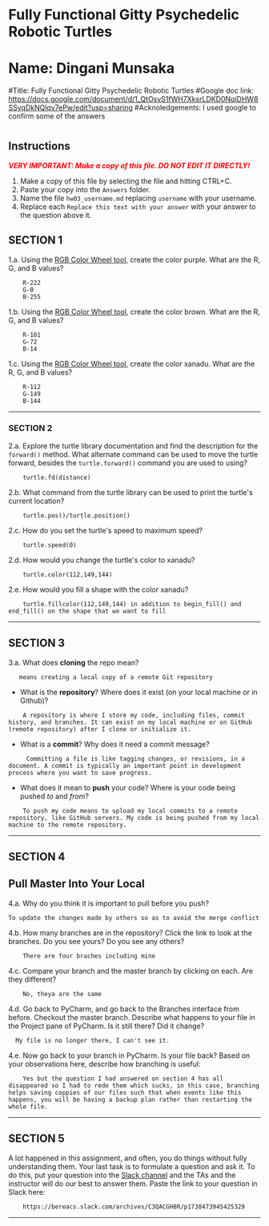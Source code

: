 # Fully Functional Gitty Psychedelic Robotic Turtles
#
# Name: Dingani Munsaka
#Title: Fully Functional Gitty Psychedelic Robotic Turtles
#Google doc link: https://docs.google.com/document/d/1_QtOsvS1fWH7XksrLDKD0NqiDHW8SSyqDkNQlqv7ePw/edit?usp=sharing
#Acknoledgements: I used google to confirm some of the answers 
#
## Instructions

**_<span style="color:red">
    VERY IMPORTANT: Make a copy of this file. DO NOT EDIT IT DIRECTLY!
</span>_**

1. Make a copy of this file by selecting the file and hitting CTRL+C. 
2. Paste your copy into the `Answers` folder.
3. Name the file `hw03_username.md` replacing `username` with your username.
4. Replace each `Replace this text with your answer` with your answer to the question above it.

## SECTION 1

1.a. Using the [RGB Color Wheel tool](https://colorspire.com/rgb-color-wheel/), create the color purple. 
     What are the R, G, and B values?

```
    R-222
    G-0
    B-255
```

1.b. Using the [RGB Color Wheel tool](https://colorspire.com/rgb-color-wheel/), create the color brown. 
     What are the R, G, and B values? 

```
    R-101
    G-72
    B-14
```

1.c. Using the [RGB Color Wheel tool](https://colorspire.com/rgb-color-wheel/), create the color xanadu. 
     What are the R, G, and B values?

```
    R-112
    G-149
    B-144
```

---

### SECTION 2

2.a. Explore the turtle library documentation and find the description for the 
     `forward()` method. What alternate command can be used to move the turtle forward, 
     besides the `turtle.forward()` command you are used to using?

```
    turtle.fd(distance)
```

2.b. What command from the turtle library can be used to print the turtle's current 
   location?
   
```
    turtle.pos()/turtle.position()
```

2.c. How do you set the turtle's speed to maximum speed?
   
```
    turtle.speed(0)
```

2.d. How would you change the turtle's color to xanadu? 

```
    turtle.color(112,149,144)
```

2.e. How would you fill a shape with the color xanadu?

```
    turtle.fillcolor(112,149,144) in addition to begin_fill() and end_fill() on the shape that we want to fill 
```

---

## SECTION 3

3.a. What does **cloning** the repo mean?

```
   means creating a local copy of a remote Git repository 
```


- What is the **repository**? Where does it exist (on your local machine or in Github)?

```
    A repository is where I store my code, including files, commit history, and branches. It can exist on my local machine or on GitHub (remote repository) after I clone or initialize it.
```


- What is a **commit**? Why does it need a commit message?

```
     Committing a file is like tagging changes, or revisions, in a document. A commit is typically an important point in development process where you want to save progress.
```


- What does it mean to **push** your code? Where is your code being pushed _to_ and _from_?

```
    To push my code means to upload my local commits to a remote repository, like GitHub servers. My code is being pushed from my local machine to the remote repository.
```

---

## SECTION 4

## Pull Master Into Your Local

4.a. Why do you think it is important to pull before you push?

```
To update the changes made by others so as to avoid the merge conflict
```

4.b. How many branches are in the repository?
     Click the link to look at the branches. Do you see yours? Do you see any others? 

```
    There are four braches including mine
```


4.c. Compare your branch and the master branch by clicking on each. Are they different?

```
    No, theya are the same
```


4.d. Go back to PyCharm, and go back to the Branches interface from before. Checkout the 
     master branch.
     Describe what happens to your file in the Project pane of PyCharm. Is it still 
     there? Did it change?

```
  My file is no longer there, I can't see it.
```


4.e. Now go back to your branch in PyCharm. Is your file back? Based on your observations
     here, describe how branching is useful:

```
    Yes but the question I had answered on section 4 has all disappeared so I had to redo them which sucks, in this case, branching helps saving coppies of our files such that when events like this happens, you will be having a backup plan rather than restarting the whole file. 
```

---

## SECTION 5

A lot happened in this assignment, and often, you do things without fully understanding them. Your last task is to 
formulate a question and ask it. To do this, put your question into the [Slack channel](https://bereacs.slack.com/archives/C3QACGH8R) and the TAs and the 
instructor will do our best to answer them. Paste the link to your question in Slack here:

```
    https://bereacs.slack.com/archives/C3QACGH8R/p1738473945425329
```

---